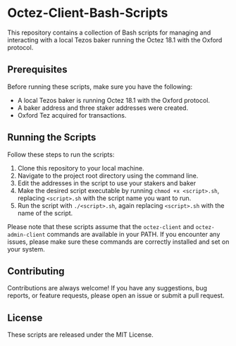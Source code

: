 # Octez-Client-Bash-Scripts

This repository contains a collection of Bash scripts for managing and interacting with a local Tezos baker running the Octez 18.1 with the Oxford protocol.

## Prerequisites

Before running these scripts, make sure you have the following:

- A local Tezos baker is running Octez 18.1 with the Oxford protocol.
- A baker address and three staker addresses were created.
- Oxford Tez acquired for transactions.

## Running the Scripts

Follow these steps to run the scripts:

1. Clone this repository to your local machine.
2. Navigate to the project root directory using the command line.
3. Edit the addresses in the script to use your stakers and baker
4. Make the desired script executable by running `chmod +x <script>.sh`, replacing `<script>.sh` with the script name you want to run.
5. Run the script with `./<script>.sh`, again replacing `<script>.sh` with the name of the script.

Please note that these scripts assume that the `octez-client` and `octez-admin-client` commands are available in your PATH. If you encounter any issues, please make sure these commands are correctly installed and set on your system.

## Contributing

Contributions are always welcome! If you have any suggestions, bug reports, or feature requests, please open an issue or submit a pull request.

## License

These scripts are released under the MIT License.

